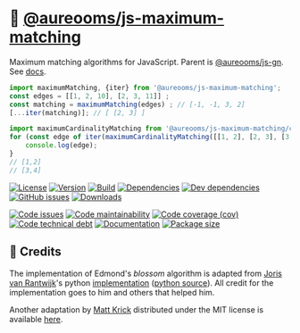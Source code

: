 :cherry_blossom: [@aureooms/js-maximum-matching](https://aureooms.github.io/js-maximum-matching)
==

Maximum matching algorithms for JavaScript.
Parent is [@aureooms/js-gn](https://github.com/aureooms/js-gn).
See [docs](https://aureooms.github.io/js-maximum-matching/index.html).

```js
import maximumMatching, {iter} from '@aureooms/js-maximum-matching';
const edges = [[1, 2, 10], [2, 3, 11]] ;
const matching = maximumMatching(edges) ; // [-1, -1, 3, 2]
[...iter(matching)]; // [ [2, 3] ]

import maximumCardinalityMatching from '@aureooms/js-maximum-matching/cardinality';
for (const edge of iter(maximumCardinalityMatching([[1, 2], [2, 3], [3, 4]]))) {
	console.log(edge);
}
// [1,2]
// [3,4]
```

[![License](https://img.shields.io/github/license/aureooms/js-maximum-matching.svg)](https://raw.githubusercontent.com/aureooms/js-maximum-matching/master/LICENSE)
[![Version](https://img.shields.io/npm/v/@aureooms/js-maximum-matching.svg)](https://www.npmjs.org/package/@aureooms/js-maximum-matching)
[![Build](https://img.shields.io/travis/aureooms/js-maximum-matching/master.svg)](https://travis-ci.org/aureooms/js-maximum-matching/branches)
[![Dependencies](https://img.shields.io/david/aureooms/js-maximum-matching.svg)](https://david-dm.org/aureooms/js-maximum-matching)
[![Dev dependencies](https://img.shields.io/david/dev/aureooms/js-maximum-matching.svg)](https://david-dm.org/aureooms/js-maximum-matching?type=dev)
[![GitHub issues](https://img.shields.io/github/issues/aureooms/js-maximum-matching.svg)](https://github.com/aureooms/js-maximum-matching/issues)
[![Downloads](https://img.shields.io/npm/dm/@aureooms/js-maximum-matching.svg)](https://www.npmjs.org/package/@aureooms/js-maximum-matching)

[![Code issues](https://img.shields.io/codeclimate/issues/aureooms/js-maximum-matching.svg)](https://codeclimate.com/github/aureooms/js-maximum-matching/issues)
[![Code maintainability](https://img.shields.io/codeclimate/maintainability/aureooms/js-maximum-matching.svg)](https://codeclimate.com/github/aureooms/js-maximum-matching/trends/churn)
[![Code coverage (cov)](https://img.shields.io/codecov/c/gh/aureooms/js-maximum-matching/master.svg)](https://codecov.io/gh/aureooms/js-maximum-matching)
[![Code technical debt](https://img.shields.io/codeclimate/tech-debt/aureooms/js-maximum-matching.svg)](https://codeclimate.com/github/aureooms/js-maximum-matching/trends/technical_debt)
[![Documentation](https://aureooms.github.io/js-maximum-matching/badge.svg)](https://aureooms.github.io/js-maximum-matching/source.html)
[![Package size](https://img.shields.io/bundlephobia/minzip/@aureooms/js-maximum-matching)](https://bundlephobia.com/result?p=@aureooms/js-maximum-matching)

## :clap: Credits

The implementation of Edmond's *blossom* algorithm is adapted from
[Joris van Rantwijk](http://jorisvr.nl)'s python
[implementation](http://jorisvr.nl/article/maximum-matching)
([python source](http://jorisvr.nl/files/graphmatching/20130407/mwmatching.py)).
All credit for the implementation goes to him and others that helped him.

Another adaptation by [Matt Krick](https://github.com/mattkrick)
distributed under the MIT license
is available [here](https://github.com/mattkrick/EdmondsBlossom).
